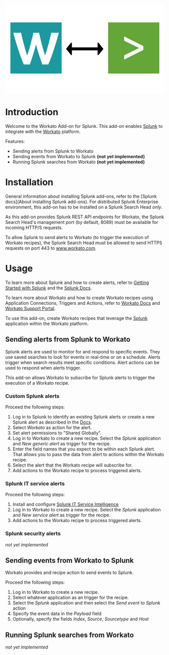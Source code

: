 ![](static/screenshot.png)

# Introduction

Welcome to the Workato Add-on for Splunk. This add-on enables [Splunk](https://www.splunk.com/) to integrate with the [Workato](https://www.workato.com/) platform.

Features:
- Sending alerts from Splunk to Workato
- Sending events from Workato to Splunk **(not yet implemented)**
- Running Splunk searches from Workato **(not yet implemented)**

# Installation

General information about installing Splunk add-ons, refer to the [Splunk docs](About installing Splunk add-ons). For distributed Splunk Enterprise environment, this add-on has to be installed on a Splunk Search Head *only*.

As this add-on provides Splunk REST API endpoints for Workato, the Splunk Search Head's management port (by default, 8089) must be available for incoming HTTP/S requests.

To allow Splunk to send alerts to Workato (to trigger the execution of Workato recipes), the Splunk Search Head must be allowed to send HTTPS requests on port 443 to www.workato.com.

# Usage

To learn more about Splunk and how to create alerts, refer to [Getting Started with Splunk](https://www.splunk.com/en_us/resources/getting-started.html) and the [Splunk Docs](http://docs.splunk.com/Documentation/Splunk/latest).

To learn more about Workato and how to create Workato recipes using Application Connections, Triggers and Actions, refer to [Workato Docs](http://resources.workato.com/how-it-works/) and [Workato Support Portal](https://support.workato.com/support/home).

To use this add-on, create Workato recipes that leverage the [Splunk](https://www.workato.com/integrations/splunk) application within the Workato platform.

## Sending alerts from Splunk to Workato

Splunk alerts are used to monitor for and respond to specific events. They use saved searches to look for events in real-time or on a schedule. Alerts trigger when search results meet specific conditions. Alert actions can be used to respond when alerts trigger.

This add-on allows Workato to subscribe for Splunk alerts to trigger the execution of a Workato recipe.

### Custom Splunk alerts

Proceed the following steps:

1. Log in to Splunk to identify an existing Splunk alerts or create a new Splunk alert as described in the [Docs](http://docs.splunk.com/Documentation/Splunk/latest/Alert/AlertWorkflowOverview).
2. Select *Workato* as action for the alert.
3. Set alert permissions to "Shared Globally".
4. Log in to Workato to create a new recipe. Select the *Splunk* application and *New generic alert* as trigger for the recipe.
5. Enter the field names that you expect to be within each Splunk alert. That allows you to pass the data from alert to actions within the Workato recipe.
6. Select the alert that the Workato recipe will subscribe for.
7. Add actions to the Workato recipe to process triggered alerts.

### Splunk IT service alerts

Proceed the following steps:

1. Install and configure [Splunk IT Service Intelligence](https://splunkbase.splunk.com/app/1841/)
3. Log in to Workato to create a new recipe. Select the *Splunk* application and *New service alert* as trigger for the recipe.
6. Add actions to the Workato recipe to process triggered alerts.

### Splunk security alerts

*not yet implemented*

## Sending events from Workato to Splunk

Workato provides and recipe action to send events to Splunk.

Proceed the following steps:

1. Log in to Workato to create a new recipe.
2. Select whatever application as an trigger for the recipe.
3. Select the *Splunk* application and then select the *Send event to Splunk* action
4. Specify the event data in the *Payload* field
5. Optionally, specify the fields *Index*, *Source*, *Sourcetype* and *Host*   

## Running Splunk searches from Workato

*not yet implemented*
